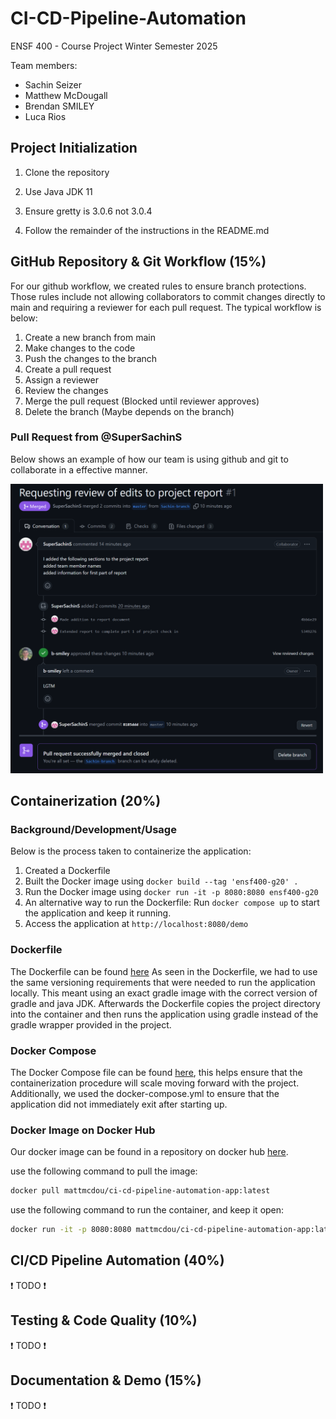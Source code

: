 # CI-CD-Pipeline-Automation

ENSF 400 - Course Project
Winter Semester 2025

Team members:

- Sachin Seizer
- Matthew McDougall
- Brendan SMILEY
- Luca Rios

## Project Initialization

1. Clone the repository

2. Use Java JDK 11

3. Ensure gretty is 3.0.6 not 3.0.4
4. Follow the remainder of the instructions in the README.md

## GitHub Repository & Git Workflow (15%)

For our github workflow, we created rules to ensure branch protections. Those rules include not allowing collaborators to commit changes directly to main and requiring a reviewer for each pull request. The typical workflow is below:

1. Create a new branch from main
2. Make changes to the code
3. Push the changes to the branch
4. Create a pull request
5. Assign a reviewer
6. Review the changes
7. Merge the pull request (Blocked until reviewer approves)
8. Delete the branch (Maybe depends on the branch)

### Pull Request from @SuperSachinS

Below shows an example of how our team is using github and git to collaborate in a effective manner.

<img src="report-media\PullRequest-Sachin.png" width=500>

## Containerization (20%)

### Background/Development/Usage

Below is the process taken to containerize the application:

1. Created a Dockerfile
2. Built the Docker image using `docker build --tag 'ensf400-g20' .`
3. Run the Docker image using `docker run -it -p 8080:8080 ensf400-g20`
4. An alternative way to run the Dockerfile: Run `docker compose up` to start the application and keep it running.
5. Access the application at `http://localhost:8080/demo`

### Dockerfile

The Dockerfile can be found [here](./Dockerfile)
As seen in the Dockerfile, we had to use the same versioning requirements that were needed to run the application locally. This meant using an exact gradle image with the correct version of gradle and java JDK. Afterwards the Dockerfile copies the project directory into the container and then runs the application using gradle instead of the gradle wrapper provided in the project.

### Docker Compose

The Docker Compose file can be found [here](./docker-compose.yml), this helps ensure that the containerization procedure will scale moving forward with the project. Additionally, we used the docker-compose.yml to ensure that the application did not immediately exit after starting up.

### Docker Image on Docker Hub

Our docker image can be found in a repository on docker hub [here](https://hub.docker.com/repository/docker/mattmcdou/ci-cd-pipeline-automation-app/tags/latest/sha256-cedc83a81df4c45f3a1312ecd1c3a48de0c5cf1e51c645d8446d645863fcfaca).

use the following command to pull the image:

```bash
docker pull mattmcdou/ci-cd-pipeline-automation-app:latest
```

use the following command to run the container, and keep it open:

```bash
docker run -it -p 8080:8080 mattmcdou/ci-cd-pipeline-automation-app:latest
```

## CI/CD Pipeline Automation (40%)

❗ TODO ❗

## Testing & Code Quality (10%)

❗ TODO ❗

## Documentation & Demo (15%)

❗ TODO ❗
